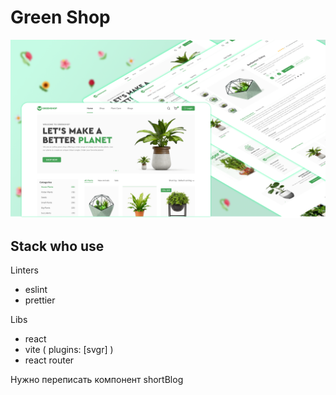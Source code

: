 # Green Shop

![](preview.png)

## Stack who use

Linters
- eslint
- prettier

Libs
- react
- vite ( plugins: [svgr] )
- react router

Нужно переписать компонент shortBlog
